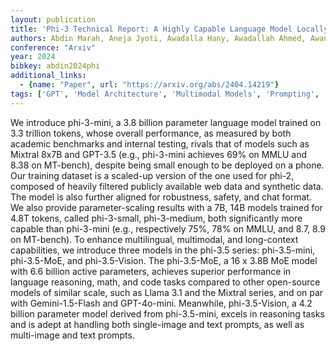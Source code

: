 ```yaml
---
layout: publication
title: 'Phi-3 Technical Report: A Highly Capable Language Model Locally On Your Phone'
authors: Abdin Marah, Aneja Jyoti, Awadalla Hany, Awadallah Ahmed, Awan Ammar Ahmad, Bach Nguyen, Bahree Amit, Bakhtiari Arash, Bao Jianmin, Behl Harkirat, Benhaim Alon, Bilenko Misha, Bjorck Johan, Bubeck Sébastien, Cai Martin, Cai Qin, Chaudhary Vishrav, Chen Dong, Chen Dongdong, Chen Weizhu, Chen Yen-chun, Chen Yi-ling, Cheng Hao, Chopra Parul, Dai Xiyang, Dixon Matthew, Eldan Ronen, Fragoso Victor, Gao Jianfeng, Gao Mei, Gao Min, Garg Amit, Del Giorno Allie, Goswami Abhishek, Gunasekar Suriya, Haider Emman, Hao Junheng, Hewett Russell J., Hu Wenxiang, Huynh Jamie, Iter Dan, Jacobs Sam Ade, Javaheripi Mojan, Jin Xin, Karampatziakis Nikos, Kauffmann Piero, Khademi Mahoud, Kim Dongwoo, Kim Young Jin, Kurilenko Lev, Lee James R., Lee Yin Tat, Li Yuanzhi, Li Yunsheng, Liang Chen, Liden Lars, Lin Xihui, Lin Zeqi, Liu Ce, Liu Liyuan, Liu Mengchen, Liu Weishung, Liu Xiaodong, Luo Chong, Madan Piyush, Mahmoudzadeh Ali, Majercak David, Mazzola Matt, Mendes Caio César Teodoro, Mitra Arindam, Modi Hardik, Nguyen Anh, Norick Brandon, Patra Barun, Perez-becker Daniel, Portet Thomas, Pryzant Reid, Qin Heyang, Radmilac Marko, Ren Liliang, De Rosa Gustavo, Rosset Corby, Roy Sambudha, Ruwase Olatunji, Saarikivi Olli, Saied Amin, Salim Adil, Santacroce Michael, Shah Shital, Shang Ning, Sharma Hiteshi, Shen Yelong, Shukla Swadheen, Song Xia, Tanaka Masahiro, Tupini Andrea, Vaddamanu Praneetha, Wang Chunyu, Wang Guanhua, Wang Lijuan, Wang Shuohang, Wang Xin, Wang Yu, Ward Rachel, Wen Wen, Witte Philipp, Wu Haiping, Wu Xiaoxia, Wyatt Michael, Xiao Bin, Xu Can, Xu Jiahang, Xu Weijian, Xue Jilong, Yadav Sonali, Yang Fan, Yang Jianwei, Yang Yifan, Yang Ziyi, Yu Donghan, Yuan Lu, Zhang Chenruidong, Zhang Cyril, Zhang Jianwen, Zhang Li Lyna, Zhang Yi, Zhang Yue, Zhang Yunan, Zhou Xiren
conference: "Arxiv"
year: 2024
bibkey: abdin2024phi
additional_links:
  - {name: "Paper", url: "https://arxiv.org/abs/2404.14219"}
tags: ['GPT', 'Model Architecture', 'Multimodal Models', 'Prompting', 'Responsible AI', 'Security', 'Training Techniques']
---
```

We introduce phi-3-mini, a 3.8 billion parameter language model trained on
3.3 trillion tokens, whose overall performance, as measured by both academic
benchmarks and internal testing, rivals that of models such as Mixtral 8x7B and
GPT-3.5 (e.g., phi-3-mini achieves 69% on MMLU and 8.38 on MT-bench), despite
being small enough to be deployed on a phone. Our training dataset is a
scaled-up version of the one used for phi-2, composed of heavily filtered
publicly available web data and synthetic data. The model is also further
aligned for robustness, safety, and chat format. We also provide
parameter-scaling results with a 7B, 14B models trained for 4.8T tokens, called
phi-3-small, phi-3-medium, both significantly more capable than phi-3-mini
(e.g., respectively 75%, 78% on MMLU, and 8.7, 8.9 on MT-bench). To enhance
multilingual, multimodal, and long-context capabilities, we introduce three
models in the phi-3.5 series: phi-3.5-mini, phi-3.5-MoE, and phi-3.5-Vision.
The phi-3.5-MoE, a 16 x 3.8B MoE model with 6.6 billion active parameters,
achieves superior performance in language reasoning, math, and code tasks
compared to other open-source models of similar scale, such as Llama 3.1 and
the Mixtral series, and on par with Gemini-1.5-Flash and GPT-4o-mini.
Meanwhile, phi-3.5-Vision, a 4.2 billion parameter model derived from
phi-3.5-mini, excels in reasoning tasks and is adept at handling both
single-image and text prompts, as well as multi-image and text prompts.
